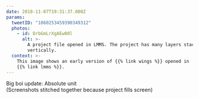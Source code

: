 ```yaml
---
date: 2018-11-07T19:31:37.000Z
params:
  tweetID: "1060253459390349312"
  photos:
    - id: DrbGmLrXgAEw00l
      alt: >-
        A project file opened in LMMS. The project has many layers stacked
        vertically.
  context: >-
    This image shows an early version of {{% link wings %}} opened in
    {{% link lmms %}}.
---
```


Big boi update: Absolute unit\
(Screenshots stitched together because project fills screen)
